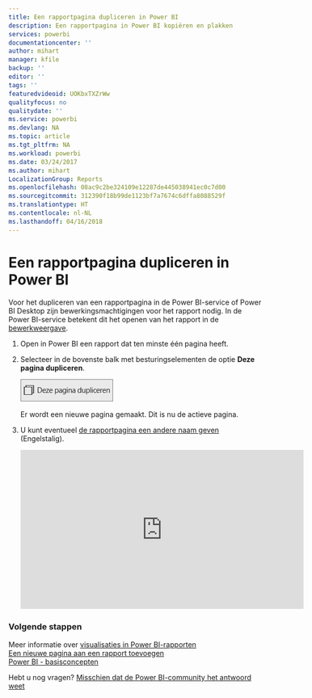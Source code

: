 ```yaml
---
title: Een rapportpagina dupliceren in Power BI
description: Een rapportpagina in Power BI kopiëren en plakken
services: powerbi
documentationcenter: ''
author: mihart
manager: kfile
backup: ''
editor: ''
tags: ''
featuredvideoid: UOKbxTXZrWw
qualityfocus: no
qualitydate: ''
ms.service: powerbi
ms.devlang: NA
ms.topic: article
ms.tgt_pltfrm: NA
ms.workload: powerbi
ms.date: 03/24/2017
ms.author: mihart
LocalizationGroup: Reports
ms.openlocfilehash: 08ac9c2be324109e12287de445038941ec0c7d00
ms.sourcegitcommit: 312390f18b99de1123bf7a7674c6dffa8088529f
ms.translationtype: HT
ms.contentlocale: nl-NL
ms.lasthandoff: 04/16/2018
---
```

# <a name="duplicate-a-report-page-in-power-bi"></a>Een rapportpagina dupliceren in Power BI
Voor het dupliceren van een rapportpagina in de Power BI-service of Power BI Desktop zijn bewerkingsmachtigingen voor het rapport nodig. In de Power BI-service betekent dit het openen van het rapport in de [bewerkweergave](service-reading-view-and-editing-view.md). 


1. Open in Power BI een rapport dat ten minste één pagina heeft. 

2. Selecteer in de bovenste balk met besturingselementen de optie **Deze pagina dupliceren**.
   
   ![](media/power-bi-report-copy-paste-page/pbi_duplicate_new.png)
   
   Er wordt een nieuwe pagina gemaakt. Dit is nu de actieve pagina.
3. U kunt eventueel [de rapportpagina een andere naam geven](service-rename.md) (Engelstalig).
   
   <iframe width="560" height="315" src="https://www.youtube.com/embed/UOKbxTXZrWw?list=PL1N57mwBHtN0JFoKSR0n-tBkUJHeMP2cP" frameborder="0" allowfullscreen></iframe>

### <a name="next-steps"></a>Volgende stappen
Meer informatie over [visualisaties in Power BI-rapporten](power-bi-report-visualizations.md)    
[Een nieuwe pagina aan een rapport toevoegen](power-bi-report-add-page.md)    
[Power BI - basisconcepten](service-basic-concepts.md)    

Hebt u nog vragen? [Misschien dat de Power BI-community het antwoord weet](http://community.powerbi.com/)

